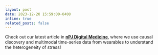 ```yaml
---
layout: post
date: 2023-12-20 15:59:00-0400
inline: true
related_posts: false
---
```


Check out our latest article in **[nPJ Digital Medicine](https://www.nature.com/articles/s41746-023-00975-9)**, where we use causal discovery and multimodal time-series data from wearables to understand the heterogeneity of stress!
